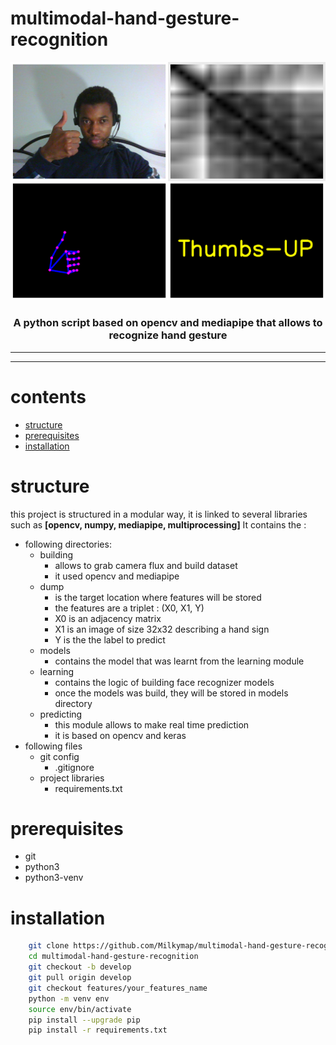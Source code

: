 # multimodal-hand-gesture-recognition

<p align="center"> 
  <img src="./static/description.png">
  <h3 align="center">
    A python script based on opencv and mediapipe that allows to recognize hand gesture
  </h3>  
</p>

---
---



# contents
* [structure](#structure)
* [prerequisites](#prerequisites)
* [installation](#installation)

# structure

this project is structured in a modular way, it is linked to several libraries such as **[opencv, numpy, mediapipe, multiprocessing]** 
It contains the :
* following directories:
    * building
        * allows to grab camera flux and build dataset
        * it used opencv and mediapipe
    * dump
        * is the target location where features will be stored 
        * the features are a triplet : (X0, X1, Y)
        * X0 is an adjacency matrix 
        * X1 is an image of size 32x32 describing a hand sign 
        * Y is the the label to predict
    * models
        * contains the model that was learnt from the learning module       
    * learning
        * contains the logic of building face recognizer models  
        * once the models was build, they will be stored in models directory
    * predicting
        * this module allows to make real time prediction 
        * it is based on opencv and keras  
* following files
    * git config
        * .gitignore
    * project libraries
        * requirements.txt 

# prerequisites
* git
* python3
* python3-venv 

# installation
```bash
    git clone https://github.com/Milkymap/multimodal-hand-gesture-recognition 
    cd multimodal-hand-gesture-recognition
    git checkout -b develop 
    git pull origin develop 
    git checkout features/your_features_name
    python -m venv env 
    source env/bin/activate 
    pip install --upgrade pip 
    pip install -r requirements.txt 
```
